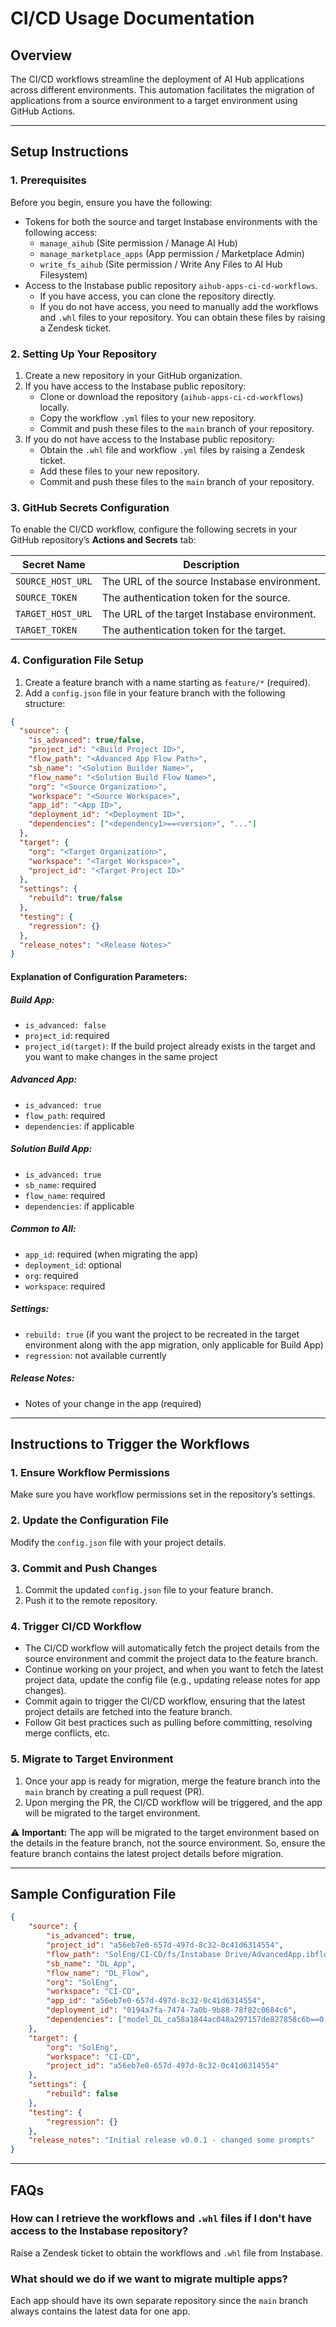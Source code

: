 # CI/CD Usage Documentation

## Overview
The CI/CD workflows streamline the deployment of AI Hub applications across different environments. This automation facilitates the migration of applications from a source environment to a target environment using GitHub Actions.

---

## Setup Instructions

### 1. Prerequisites
Before you begin, ensure you have the following:

- Tokens for both the source and target Instabase environments with the following access:
  - `manage_aihub` (Site permission / Manage AI Hub)
  - `manage_marketplace_apps` (App permission / Marketplace Admin)
  - `write_fs_aihub` (Site permission / Write Any Files to AI Hub Filesystem)
- Access to the Instabase public repository `aihub-apps-ci-cd-workflows`.
  - If you have access, you can clone the repository directly.
  - If you do not have access, you need to manually add the workflows and `.whl` files to your repository. You can obtain these files by raising a Zendesk ticket.

### 2. Setting Up Your Repository
1. Create a new repository in your GitHub organization.
2. If you have access to the Instabase public repository:
   - Clone or download the repository (`aihub-apps-ci-cd-workflows`) locally.
   - Copy the workflow `.yml` files to your new repository.
   - Commit and push these files to the `main` branch of your repository.
3. If you do not have access to the Instabase public repository:
   - Obtain the `.whl` file and workflow `.yml` files by raising a Zendesk ticket.
   - Add these files to your new repository.
   - Commit and push these files to the `main` branch of your repository.

### 3. GitHub Secrets Configuration
To enable the CI/CD workflow, configure the following secrets in your GitHub repository’s **Actions and Secrets** tab:

| Secret Name       | Description                                   |
|-------------------|-----------------------------------------------|
| `SOURCE_HOST_URL` | The URL of the source Instabase environment. |
| `SOURCE_TOKEN`    | The authentication token for the source.     |
| `TARGET_HOST_URL` | The URL of the target Instabase environment. |
| `TARGET_TOKEN`    | The authentication token for the target.     |

### 4. Configuration File Setup
1. Create a feature branch with a name starting as `feature/*` (required).
2. Add a `config.json` file in your feature branch with the following structure:

```json
{
  "source": {
    "is_advanced": true/false, 
    "project_id": "<Build Project ID>",
    "flow_path": "<Advanced App Flow Path>",
    "sb_name": "<Solution Builder Name>",
    "flow_name": "<Solution Build Flow Name>",
    "org": "<Source Organization>",
    "workspace": "<Source Workspace>",
    "app_id": "<App ID>",
    "deployment_id": "<Deployment ID>",
    "dependencies": ["<dependency1>==<version>", "..."]
  },
  "target": {
    "org": "<Target Organization>",
    "workspace": "<Target Workspace>",
    "project_id": "<Target Project ID>"
  },
  "settings": {
    "rebuild": true/false
  },
  "testing": {
    "regression": {}
  },
  "release_notes": "<Release Notes>"
}
```

#### Explanation of Configuration Parameters:
##### Build App:
- `is_advanced: false`
- `project_id`: required
- `project_id(target)`: If the build project already exists in the target and you want to make changes in the same project

##### Advanced App:
- `is_advanced: true`
- `flow_path`: required
- `dependencies`: if applicable

##### Solution Build App:
- `is_advanced: true`
- `sb_name`: required
- `flow_name`: required
- `dependencies`: if applicable

##### Common to All:
- `app_id`: required (when migrating the app)
- `deployment_id`: optional
- `org`: required
- `workspace`: required

##### Settings:
- `rebuild: true` (if you want the project to be recreated in the target environment along with the app migration, only applicable for Build App)
- `regression`: not available currently

##### Release Notes:
- Notes of your change in the app (required)

---

## Instructions to Trigger the Workflows

### 1. Ensure Workflow Permissions
Make sure you have workflow permissions set in the repository’s settings.

### 2. Update the Configuration File
Modify the `config.json` file with your project details.

### 3. Commit and Push Changes
1. Commit the updated `config.json` file to your feature branch.
2. Push it to the remote repository.

### 4. Trigger CI/CD Workflow
- The CI/CD workflow will automatically fetch the project details from the source environment and commit the project data to the feature branch.
- Continue working on your project, and when you want to fetch the latest project data, update the config file (e.g., updating release notes for app changes).
- Commit again to trigger the CI/CD workflow, ensuring that the latest project details are fetched into the feature branch.
- Follow Git best practices such as pulling before committing, resolving merge conflicts, etc.

### 5. Migrate to Target Environment
1. Once your app is ready for migration, merge the feature branch into the `main` branch by creating a pull request (PR).
2. Upon merging the PR, the CI/CD workflow will be triggered, and the app will be migrated to the target environment.

⚠️ **Important:** The app will be migrated to the target environment based on the details in the feature branch, not the source environment. So, ensure the feature branch contains the latest project details before migration.

---

## Sample Configuration File
```json
{
    "source": {
        "is_advanced": true,
        "project_id": "a56eb7e0-657d-497d-8c32-0c41d6314554",
        "flow_path": "SolEng/CI-CD/fs/Instabase Drive/AdvancedApp.ibflow",
        "sb_name": "DL_App",
        "flow_name": "DL_Flow",
        "org": "SolEng",
        "workspace": "CI-CD",
        "app_id": "a56eb7e0-657d-497d-8c32-0c41d6314554",
        "deployment_id": "0194a7fa-7474-7a0b-9b88-78f82c0684c6",
        "dependencies": ["model_DL_ca58a1844ac048a297157de827858c6b==0.0.8"]
    },
    "target": {
        "org": "SolEng",
        "workspace": "CI-CD",
        "project_id": "a56eb7e0-657d-497d-8c32-0c41d6314554"
    },
    "settings": {
        "rebuild": false
    },
    "testing": {
        "regression": {}
    },
    "release_notes": "Initial release v0.0.1 - changed some prompts"
}
```

---

## FAQs
### How can I retrieve the workflows and `.whl` files if I don't have access to the Instabase repository?
Raise a Zendesk ticket to obtain the workflows and `.whl` file from Instabase.

### What should we do if we want to migrate multiple apps?
Each app should have its own separate repository since the `main` branch always contains the latest data for one app.
